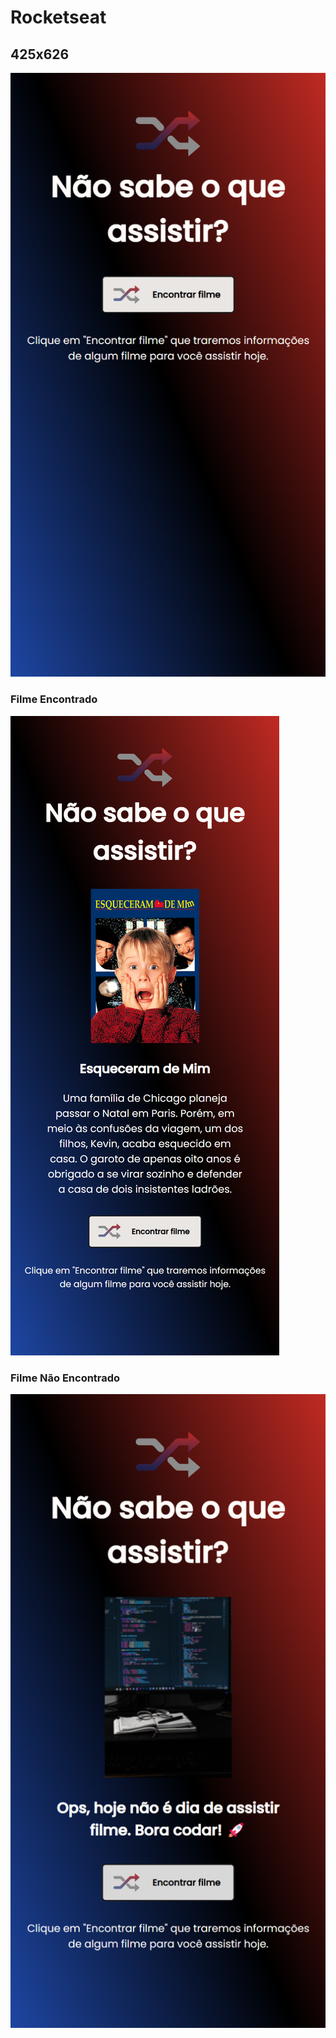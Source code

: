 # Rocketseat

## 425x626
![preview](./Rocketflix-425x626.png)

### Filme Encontrado
![preview](./Rocketflix-Filme-Encontrado-425x626.png)

### Filme Não Encontrado
![preview](./Rocketflix-Filme-Nao-Encontrado-425x626.png)
